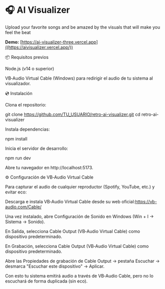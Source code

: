 # 🎧 AI Visualizer
Upload your favorite songs and be amazed by the visuals that will make you feel the beat

**Demo:** [https://ai-visualizer-three.vercel.app]((https://aivisualizer.vercel.app/))



📦 Requisitos previos

Node.js (v14 o superior)

VB‑Audio Virtual Cable (Windows) para redirigir el audio de tu sistema al visualizador.



💿 Instalación

Clona el repositorio:

git clone https://github.com/TU_USUARIO/retro-ai-visualizer.git
cd retro-ai-visualizer

Instala dependencias:

npm install

Inicia el servidor de desarrollo:

npm run dev

Abre tu navegador en http://localhost:5173.



⚙️ Configuración de VB‑Audio Virtual Cable

Para capturar el audio de cualquier reproductor (Spotify, YouTube, etc.) y evitar eco:

Descarga e instala VB‑Audio Virtual Cable desde su web oficial:https://vb-audio.com/Cable/

Una vez instalado, abre Configuración de Sonido en Windows (Win + I → Sistema → Sonido).

En Salida, selecciona Cable Output (VB‑Audio Virtual Cable) como dispositivo predeterminado.

En Grabación, selecciona Cable Output (VB‑Audio Virtual Cable) como dispositivo predeterminado.

Abre las Propiedades de grabación de Cable Output → pestaña Escuchar → desmarca "Escuchar este dispositivo" → Aplicar.

Con esto tu sistema emitirá audio a través de VB‑Audio Cable, pero no lo escuchará de forma duplicada (sin eco).
